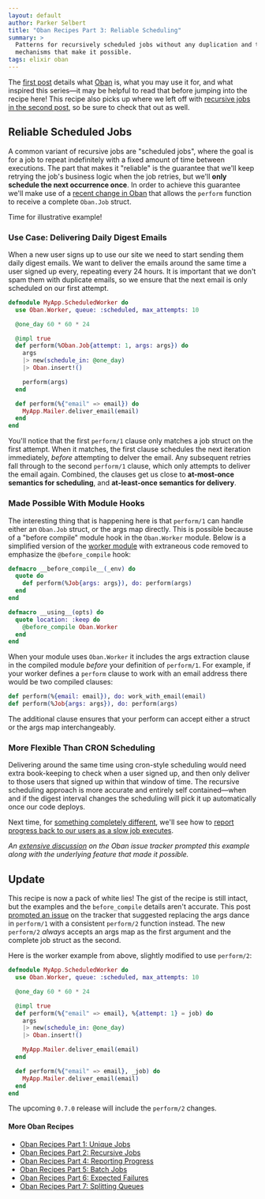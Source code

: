 ```yaml
---
layout: default
author: Parker Selbert
title: "Oban Recipes Part 3: Reliable Scheduling"
summary: >
  Patterns for recursively scheduled jobs without any duplication and the
  mechanisms that make it possible.
tags: elixir oban
---
```


The [first post][part1] details what [Oban][oban] is, what you may use it for, and what inspired this series—it may be helpful to read that before jumping into the recipe here!
This recipe also picks up where we left off with [recursive jobs in the second post][part2], so be sure to check that out as well.

## Reliable Scheduled Jobs

A common variant of recursive jobs are "scheduled jobs", where the goal is for a job to repeat indefinitely with a fixed amount of time between executions.
The part that makes it "reliable" is the guarantee that we'll keep retrying the job's business logic when the job retries, but we'll **only schedule the next occurrence once**.
In order to achieve this guarantee we'll make use of a [recent change in Oban][pr] that allows the `perform` function to receive a complete `Oban.Job` struct.

Time for illustrative example!

### Use Case: Delivering Daily Digest Emails

When a new user signs up to use our site we need to start sending them daily digest emails.
We want to deliver the emails around the same time a user signed up every, repeating every 24 hours.
It is important that we don't spam them with duplicate emails, so we ensure that the next email is only scheduled on our first attempt.

```elixir
defmodule MyApp.ScheduledWorker do
  use Oban.Worker, queue: :scheduled, max_attempts: 10

  @one_day 60 * 60 * 24

  @impl true
  def perform(%Oban.Job{attempt: 1, args: args}) do
    args
    |> new(schedule_in: @one_day)
    |> Oban.insert!()

    perform(args)
  end

  def perform(%{"email" => email}) do
    MyApp.Mailer.deliver_email(email)
  end
end
```

You'll notice that the first `perform/1` clause only matches a job struct on the first attempt.
When it matches, the first clause schedules the next iteration immediately, _before_ attempting to delver the email.
Any subsequent retries fall through to the second `perform/1` clause, which only attempts to deliver the email again.
Combined, the clauses get us close to **at-most-once semantics for scheduling**, and **at-least-once semantics for delivery**.

### Made Possible With Module Hooks

The interesting thing that is happening here is that `perform/1` can handle either an `Oban.Job` struct, or the args map directly.
This is possible because of a "before compile" module hook in the `Oban.Worker` module.
Below is a simplified version of the [worker module][wm] with extraneous code removed to emphasize the `@before_compile` hook:

```elixir
defmacro __before_compile__(_env) do
  quote do
    def perform(%Job{args: args}), do: perform(args)
  end
end

defmacro __using__(opts) do
  quote location: :keep do
    @before_compile Oban.Worker
  end
end
```

When your module uses `Oban.Worker` it includes the args extraction clause in the compiled module _before_ your definition of `perform/1`.
For example, if your worker defines a `perform` clause to work with an email address there would be two compiled clauses:

```elixir
def perform(%{email: email}), do: work_with_email(email)
def perform(%Job{args: args}), do: perform(args)
```

The additional clause ensures that your perform can accept either a struct or the args map interchangeably.

### More Flexible Than CRON Scheduling

Delivering around the same time using cron-style scheduling would need extra book-keeping to check when a user signed up, and then only deliver to those users that signed up within that window of time.
The recursive scheduling approach is more accurate and entirely self contained—when and if the digest interval changes the scheduling will pick it up automatically once our code deploys.

Next time, for [something completely different][scd], we'll see how to [report progress back to our users as a slow job executes][part4].

_An [extensive discussion][oi27] on the Oban issue tracker prompted this example along with the underlying feature that made it possible._

## Update

This recipe is now a pack of white lies!
The gist of the recipe is still intact, but the examples and the `before_compile` details aren't accurate.
This post [prompted an issue][oi45] on the tracker that suggested replacing the args dance in `perform/1` with a consistent `perform/2` function instead.
The new `perform/2` _always_ accepts an args map as the first argument and the complete job struct as the second.

Here is the worker example from above, slightly modified to use `perform/2`:

```elixir
defmodule MyApp.ScheduledWorker do
  use Oban.Worker, queue: :scheduled, max_attempts: 10

  @one_day 60 * 60 * 24

  @impl true
  def perform(%{"email" => email}, %{attempt: 1} = job) do
    args
    |> new(schedule_in: @one_day)
    |> Oban.insert!()

    MyApp.Mailer.deliver_email(email)
  end

  def perform(%{"email" => email}, _job) do
    MyApp.Mailer.deliver_email(email)
  end
end
```

The upcoming `0.7.0` release will include the `perform/2` changes.

#### More Oban Recipes

* [Oban Recipes Part 1: Unique Jobs][part1]
* [Oban Recipes Part 2: Recursive Jobs][part2]
* [Oban Recipes Part 4: Reporting Progress][part4]
* [Oban Recipes Part 5: Batch Jobs][part5]
* [Oban Recipes Part 6: Expected Failures][part6]
* [Oban Recipes Part 7: Splitting Queues][part7]

[oban]: https://github.com/sorentwo/oban
[oi27]: https://github.com/sorentwo/oban/issues/27
[oi45]: https://github.com/sorentwo/oban/issues/45
[wm]: https://github.com/sorentwo/oban/blob/master/lib/oban/worker.ex
[pr]: https://github.com/sorentwo/oban/pull/32
[scd]: https://en.wikipedia.org/wiki/And_Now_for_Something_Completely_Different
[part1]: /2019/07/18/oban-recipes-part-1-unique-jobs.html
[part2]: /2019/07/22/oban-recipes-part-2-recursive-jobs.html
[part4]: /2019/08/21/oban-recipes-part-4-reporting-progress.html
[part5]: /2019/09/17/oban-recipes-part-5-batch-jobs.html
[part6]: /2019/10/17/oban-recipes-part-6-expected-failures.html
[part7]: /2019/11/05/oban-recipes-part-7-splitting-queues.html
